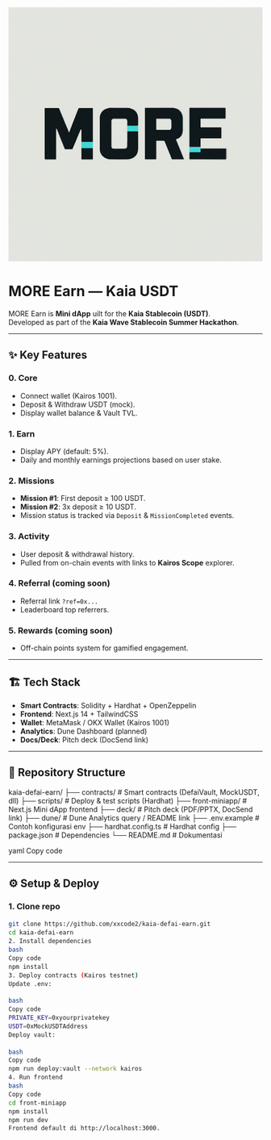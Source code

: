 ![Vault UI Preview](front-miniapp/public/brand/more1.png)

# MORE Earn — Kaia USDT

MORE Earn is **Mini dApp** uilt for the **Kaia Stablecoin (USDT)**.  
Developed as part of the **Kaia Wave Stablecoin Summer Hackathon**.

---

## ✨ Key Features

### 0. Core
- Connect wallet (Kairos 1001).
- Deposit & Withdraw USDT (mock).
- Display wallet balance & Vault TVL.


### 1. Earn
- Display APY (default: 5%).
- Daily and monthly earnings projections based on user stake.

### 2. Missions
- **Mission #1**: First deposit ≥ 100 USDT.
- **Mission #2**: 3x deposit ≥ 10 USDT.
- Mission status is tracked via `Deposit` & `MissionCompleted` events.

### 3. Activity
- User deposit & withdrawal history.
- Pulled from on-chain events with links to **Kairos Scope** explorer.

### 4. Referral (coming soon)
- Referral link `?ref=0x...`
- Leaderboard top referrers.

### 5. Rewards (coming soon)
- Off-chain points system for gamified engagement.

---

## 🏗️ Tech Stack

- **Smart Contracts**: Solidity + Hardhat + OpenZeppelin
- **Frontend**: Next.js 14 + TailwindCSS
- **Wallet**: MetaMask / OKX Wallet (Kairos 1001)
- **Analytics**: Dune Dashboard (planned)
- **Docs/Deck**: Pitch deck (DocSend link)

---

## 📂 Repository Structure

kaia-defai-earn/
├── contracts/ # Smart contracts (DefaiVault, MockUSDT, dll)
├── scripts/ # Deploy & test scripts (Hardhat)
├── front-miniapp/ # Next.js Mini dApp frontend
├── deck/ # Pitch deck (PDF/PPTX, DocSend link)
├── dune/ # Dune Analytics query / README link
├── .env.example # Contoh konfigurasi env
├── hardhat.config.ts # Hardhat config
├── package.json # Dependencies
└── README.md # Dokumentasi

yaml
Copy code

---

## ⚙️ Setup & Deploy

### 1. Clone repo
```bash
git clone https://github.com/xxcode2/kaia-defai-earn.git
cd kaia-defai-earn
2. Install dependencies
bash
Copy code
npm install
3. Deploy contracts (Kairos testnet)
Update .env:

bash
Copy code
PRIVATE_KEY=0xyourprivatekey
USDT=0xMockUSDTAddress
Deploy vault:

bash
Copy code
npm run deploy:vault --network kairos
4. Run frontend
bash
Copy code
cd front-miniapp
npm install
npm run dev
Frontend default di http://localhost:3000.
